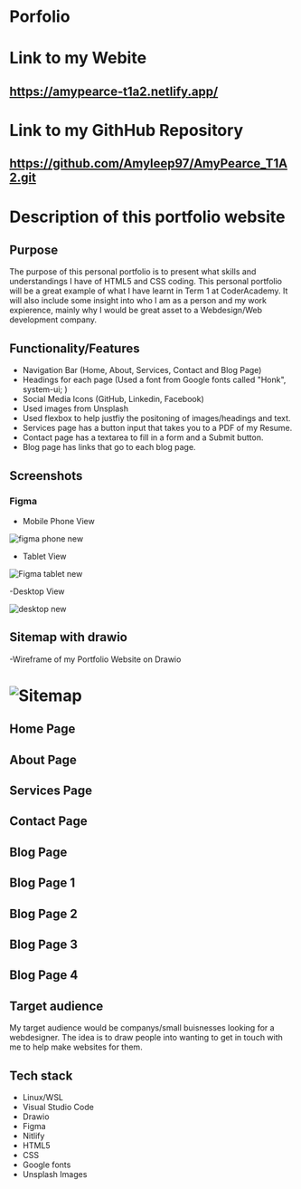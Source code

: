 # Porfolio

# Link to my Webite

## https://amypearce-t1a2.netlify.app/

# Link to my GithHub Repository

## https://github.com/Amyleep97/AmyPearce_T1A2.git

# Description of this portfolio website

## Purpose

The purpose of this personal portfolio is to present what skills and understandings I have of HTML5 and CSS coding. This personal portfolio will be a great example of what I have learnt in Term 1 at CoderAcademy. It will also include some insight into who I am as a person and my work expierence, mainly why I would be great asset to a Webdesign/Web development company.

## Functionality/Features

- Navigation Bar (Home, About, Services, Contact and Blog Page)
- Headings for each page (Used a font from Google fonts called "Honk", system-ui; )
- Social Media Icons (GitHub, Linkedin, Facebook)
- Used images from Unsplash
- Used flexbox to help justfiy the positoning of images/headings and text.
- Services page has a button input that takes you to a PDF of my Resume.
- Contact page has a textarea to fill in a form and a Submit button.
- Blog page has links that go to each blog page.




## Screenshots

### Figma 

- Mobile Phone View

![figma phone new](https://github.com/Amyleep97/AmyPearce_T1A2/assets/168613540/9259b126-dad1-4d19-8cb4-4634d5957300)

- Tablet View

![Figma tablet new](https://github.com/Amyleep97/AmyPearce_T1A2/assets/168613540/4476783b-3831-44d0-bcad-dc18d90a8c6a)

-Desktop View

![desktop new](https://github.com/Amyleep97/AmyPearce_T1A2/assets/168613540/531c2e91-24ea-4eee-9ab8-ac7e0c7fef66)

## Sitemap with drawio

-Wireframe of my Portfolio Website on Drawio

![Sitemap](https://github.com/Amyleep97/AmyPearce_T1A2/assets/168613540/221527c9-6e22-4b72-b4ea-b3cdcff8bef4)
=======

## Home Page

## About Page

## Services Page

## Contact Page

## Blog Page

## Blog Page 1

## Blog Page 2

## Blog Page 3

## Blog Page 4


## Target audience

My target audience would be companys/small buisnesses looking for a webdesigner. The idea is to draw people into wanting to get in touch with me to help make websites for them.

## Tech stack 

- Linux/WSL
- Visual Studio Code
- Drawio
- Figma
- Nitlify
- HTML5
- CSS
- Google fonts
- Unsplash Images

















